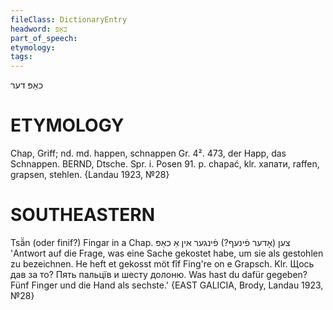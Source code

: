 ```yaml
---
fileClass: DictionaryEntry
headword: כאַפּ
part_of_speech: 
etymology: 
tags: 
---
```

כאַפּ
דער

ETYMOLOGY
===========
Chap, Griff; nd. md. happen, schnappen Gr. 4². 473, der Happ, das Schnappen. BERND, Dtsche. Spr. i. Posen 91. p. chapać, klr. хапати, raffen, grapsen, stehlen. {Landau 1923, №28}

SOUTHEASTERN
==============

Tsâ̈n (oder finif?) Fingar in a Chap. צען (אָדער פֿינעף?) פֿינגער אין אַ כאַפּ 'Antwort auf die Frage, was eine Sache gekostet habe, um sie als gestohlen zu bezeichnen. He heft et gekosst möt fîf Fing're on e Grapsch. Klr. Щось дав за то? Пять пальцїв и шесту долоню. Was hast du dafür gegeben? Fünf Finger und die Hand als sechste.' {EAST GALICIA, Brody, Landau 1923, №28}